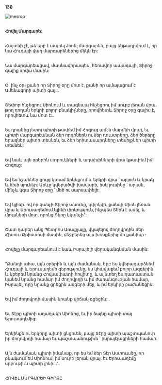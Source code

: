 **130**

![mesrop](https://volamar.ru/audio_video/foto/01/detbible/B272.BMP)

\
**Հովել Մարգարե:**

\
Հայտնի չէ, թե երբ է ապրել Joոել մարգարեն, բայց ենթադրվում է, որ նա Հուդայի վաղ մարգարեներից մեկն էր:

\
Նա մարգարեացավ, մասնավորապես, հեռավոր ապագայի, Տիրոջ գալիք օրվա մասին:

\
Օ, ինչ օր։ քանի որ Տիրոջ օրը մոտ է, քանի որ ամայացում է Ամենազորի պիտի գայ...

\
Շեփոր հնչեցրու Սիոնում և տագնապ հնչեցրու իմ սուրբ լեռան վրա. թող դողան երկրի բոլոր բնակիչները, որովհետև Տիրոջ օրը գալիս է, որովհետև նա մոտ է:..

\
Եւ դրանից յետոյ պիտի թափեմ իմ Հոգուց ամէն մարմնի վրայ, եւ պիտի մարգարէանան ձեր որդիներն ու ձեր դուստրերը. ձեր ծերերը երազներ պիտի տեսնեն, եւ ձեր երիտասարդները տեսիլքներ պիտի տեսնեն:

\
Եվ նաև այն օրերին ստրուկների և աղախինների վրա կթափեմ իմ Հոգուց:

\
Եվ ես նշաններ ցույց կտամ երկնքում և երկրի վրա ՝ արյուն և կրակ և ծխի սյուներ: Արևը կվերածվի խավարի, իսկ լուսինը ՝ արյան, մինչև կգա Տիրոջ օրը ՝ մեծ ու սարսափելի:

\
Եվ կլինի. ով որ կանչի Տիրոջ անունը, կփրկվի. քանզի Սիոն լեռան վրա և Երուսաղեմում կլինի փրկություն, ինչպես Տերն է ասել, և մյուսների մոտ, որոնց Տերը կկանչի":

\
Շատ դարեր անց Պետրոս Առաքյալը, վկայելով ժողովրդին Տեր Հիսուս Քրիստոսի մասին, մեջբերեց այս խոսքերից մի քանիսը ։

\
Հովելը մարգարեանում է նաև Իսրայելի վերականգնման մասին:

\
"Քանզի ահա, այն օրերին և այն ժամանակ, երբ ես կվերադարձնեմ Հուդայի և Երուսաղեմի գերությունը, ես կհավաքեմ բոլոր ազգերին և կբերեմ նրանց Հովսափատի հովիտը, և այնտեղ ես դատաստան կանեմ նրանց համար իմ ժողովրդի և իմ ժառանգության համար, Իսրայել, որը նրանք ցրեցին ազգերի մեջ, և իմ երկիրը բաժանեցին:

\
Եվ իմ ժողովրդի մասին նրանք վիճակ գցեցին:..

\
Եւ Տէրը պիտի աղաղակի Սիոնից, եւ իր ձայնը պիտի տայ Երուսաղէմից:

\
Երկինքն ու երկիրը պիտի ցնցուեն, բայց Տէրը պիտի պաշտպանուի իր ժողովրդի համար եւ պաշտպանութիւն ՝ իսրայէլացիների համար:

\
Այն ժամանակ պիտի իմանաք, որ ես եմ ձեր Տէր Աստուածը, որ բնակւում եմ Սիոնում, իմ սուրբ լերան վրայ. եւ Երուսաղէմը սրբութիւն պիտի լինի:..".

\
ՀՈՎԵԼ ՄԱՐԳԱՐԵԻ ԳԻՐՔԸ
